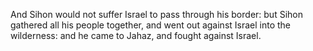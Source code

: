 And Sihon would not suffer Israel to pass through his border: but Sihon gathered all his people together, and went out against Israel into the wilderness: and he came to Jahaz, and fought against Israel.
